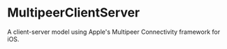 MultipeerClientServer
=====================

A client-server model using Apple's Multipeer Connectivity framework for iOS.
